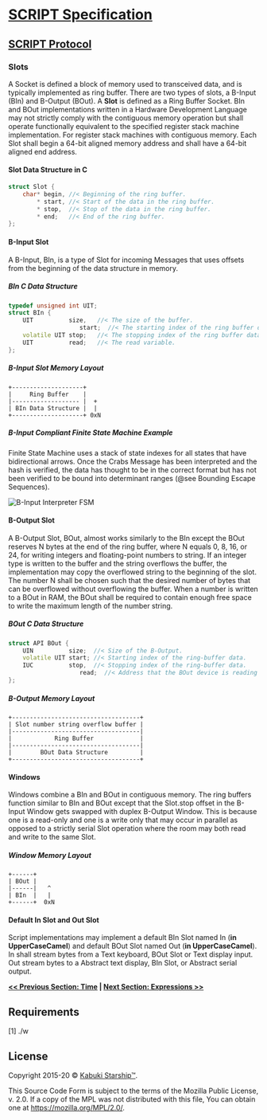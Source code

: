 # [SCRIPT Specification](../)

## [SCRIPT Protocol](./)

### Slots

A Socket is defined a block of memory used to transceived data, and is typically implemented as ring buffer. There are two types of slots, a B-Input (BIn) and B-Output (BOut). A **Slot** is defined as a Ring Buffer Socket. BIn and BOut implementations written in a Hardware Development Language may not strictly comply with the contiguous memory operation but shall operate functionally equivalent to the specified register stack machine implementation. For register stack machines with contiguous memory. Each Slot shall begin a 64-bit aligned memory address and shall have a 64-bit aligned end address.

#### Slot Data Structure in C

```C++
struct Slot {
    char* begin, //< Beginning of the ring buffer.
        * start, //< Start of the data in the ring buffer.
        * stop,  //< Stop of the data in the ring buffer.
        * end;   //< End of the ring buffer.
};
```

#### B-Input Slot

A B-Input, BIn, is a type of Slot for incoming Messages that uses offsets from the beginning of the data structure in memory.

##### BIn C Data Structure

```C++
typedef unsigned int UIT;
struct BIn {
    UIT          size,   //< The size of the buffer.
                    start;  //< The starting index of the ring buffer data.
    volatile UIT stop;   //< The stopping index of the ring buffer data.
    UIT          read;   //< The read variable.
};
```

##### B-Input Slot Memory Layout

```None
+--------------------+
|     Ring Buffer    |
|------------------- |  +
| BIn Data Structure |  |
+--------------------+ 0xN
```

##### B-Input Compliant Finite State Machine Example

Finite State Machine uses a stack of state indexes for all states that have bidirectional arrows. Once the Crabs Message has been interpreted and the hash is verified, the data has thought to be in the correct format but has not been verified to be bound into determinant ranges (@see Bounding Escape Sequences).

![B-Input Interpreter FSM](https://github.com/kabuki-starship/kabuki.toolkit/wiki/expression-scanner-fsm.jpg)

#### B-Output Slot

A B-Output Slot, BOut, almost works similarly to the BIn except the BOut reserves N bytes at the end of the ring buffer, where N equals 0, 8, 16, or 24, for writing integers and floating-point numbers to string. If an integer type is written to the buffer and the string overflows the buffer, the implementation may copy the overflowed string to the beginning of the slot. The number N shall be chosen such that the desired number of bytes that can be overflowed without overflowing the buffer. When a number is written to a BOut in RAM, the BOut shall be required to contain enough free space to write the maximum length of the number string.

##### BOut C Data Structure

```C++
struct API BOut {
    UIN          size;  //< Size of the B-Output.
    volatile UIT start; //< Starting index of the ring-buffer data.
    IUC          stop,  //< Stopping index of the ring-buffer data.
                    read;  //< Address that the BOut device is reading from.
};
```

##### B-Output Memory Layout

```AsciiArt
+------------------------------------+
| Slot number string overflow buffer |
|------------------------------------|
|            Ring Buffer             |
|------------------------------------|
|        BOut Data Structure         |
+------------------------------------+
```

#### Windows

Windows combine a BIn and BOut in contiguous memory. The ring buffers function similar to BIn and BOut except that the Slot.stop offset in the B-Input Window gets swapped with duplex B-Output Window. This is because one is a read-only and one is a write only that may occur in parallel as opposed to a strictly serial Slot operation where the room may both read and write to the same Slot.

##### Window Memory Layout

```AsciiArt
+------+
| BOut |
|------|   ^
| BIn  |   |
+------+  0xN
```

#### Default In Slot and Out Slot

Script implementations may implement a default BIn Slot named In (**in UpperCaseCamel**)
 and default BOut Slot named Out (**in UpperCaseCamel**). In shall stream bytes from a Text keyboard, BOut Slot or Text display input. Out stream bytes to a Abstract text display, BIn Slot, or Abstract serial output.

**[<< Previous Section: Time](./time) | [Next Section: Expressions >>](./expressions)**

## Requirements

[1] ./w

## License

Copyright 2015-20 © [Kabuki Starship™](https://kabukistarship.com).

This Source Code Form is subject to the terms of the Mozilla Public License, v. 2.0. If a copy of the MPL was not distributed with this file, You can obtain one at <https://mozilla.org/MPL/2.0/>.
